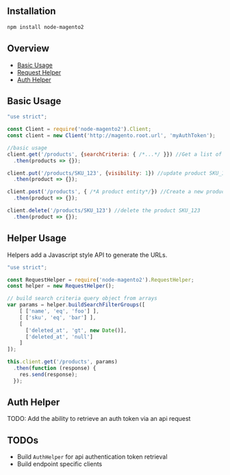 ## Installation
```bash
npm install node-magento2
```

## Overview
 - [Basic Usage](#basic-usage)
 - [Request Helper](#request-helper)
 - [Auth Helper](#auth-helper)

## Basic Usage
```js
"use strict";

const Client = require('node-magento2').Client;
const client = new Client('http://magento.root.url', 'myAuthToken');

//basic usage
client.get('/products', {searchCriteria: { /*...*/ }}) //Get a list of all products
  .then(products => {});

client.put('/products/SKU_123', {visibility: 1}) //update product SKU_123
  .then(product => {});

client.post('/products', { /*A product entity*/}) //Create a new product
  .then(product => {});

client.delete('/products/SKU_123') //delete the product SKU_123
  .then(product => {});
```

## Helper Usage
Helpers add a Javascript style API to generate the URLs.

```javascript
"use strict";

const RequestHelper = require('node-magento2').RequestHelper;
const helper = new RequestHelper();

// build search criteria query object from arrays
var params = helper.buildSearchFilterGroups([
    [ ['name', 'eq', 'foo'] ],
    [ ['sku', 'eq', 'bar'] ],
    [
      ['deleted_at', 'gt', new Date()],
      ['deleted_at', 'null']
    ]
]);

this.client.get('/products', params)
  .then(function (response) {
    res.send(response);
  });
```

## Auth Helper
TODO: Add the ability to retrieve an auth token via an api request


## TODOs
- Build `AuthHelper` for api authentication token retrieval
- Build endpoint specific clients
